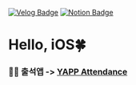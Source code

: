 [![Velog Badge](http://img.shields.io/badge/-Velog-20c997?style=flat&link=https://velog.io/@leeesangheee)](https://velog.io/@leeesangheee)
[![Notion Badge](http://img.shields.io/badge/-Notion-000000?style=flat&link=https://chocolate-goal-40a.notion.site/73ce0ad5997d436f92cb1729ae1ad0ef)](https://chocolate-goal-40a.notion.site/73ce0ad5997d436f92cb1729ae1ad0ef)

# Hello, iOS🍀

### 🙋‍♀ 출석앱 -> [YAPP Attendance](https://github.com/YAPP-admin/attendance-ios)
